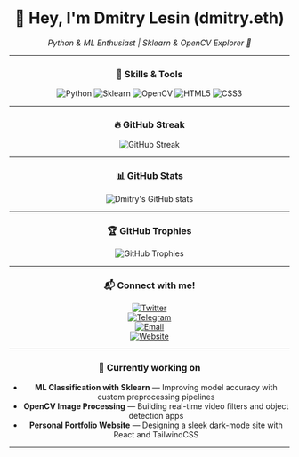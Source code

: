 <div align="center">

# 👋 Hey, I'm **Dmitry Lesin** (dmitry.eth)  

*Python & ML Enthusiast | Sklearn & OpenCV Explorer 🚀*

---

### 🧰 Skills & Tools

<div>
  <img src="https://img.shields.io/badge/Python-3776AB?style=for-the-badge&logo=python&logoColor=white" alt="Python"/>
  <img src="https://img.shields.io/badge/Scikit--Learn-F7931E?style=for-the-badge&logo=scikit-learn&logoColor=white" alt="Sklearn"/>
  <img src="https://img.shields.io/badge/OpenCV-5C3EE8?style=for-the-badge&logo=opencv&logoColor=white" alt="OpenCV"/>
  <img src="https://img.shields.io/badge/HTML5-E34F26?style=for-the-badge&logo=html5&logoColor=white" alt="HTML5"/>
  <img src="https://img.shields.io/badge/CSS3-1572B6?style=for-the-badge&logo=css3&logoColor=white" alt="CSS3"/>
</div>

---

### 🔥 GitHub Streak

![GitHub Streak](https://github-readme-streak-stats.herokuapp.com/?user=dmitrylesin-official&theme=dark&hide_border=true)

---

### 📊 GitHub Stats

![Dmitry's GitHub stats](https://github-readme-stats.vercel.app/api?username=dmitrylesin-official&show_icons=true&theme=dark&hide_border=true)

---

### 🏆 GitHub Trophies

![GitHub Trophies](https://github-profile-trophy.vercel.app/?username=dmitrylesin-official&theme=dark&no-frame=true&no-bg=true&margin-w=15)

---

### 📬 Connect with me!

[![Twitter](https://img.shields.io/badge/Twitter-1DA1F2?style=for-the-badge&logo=twitter&logoColor=white)](https://twitter.com/dmitry_lesin)  
[![Telegram](https://img.shields.io/badge/Telegram-0088CC?style=for-the-badge&logo=telegram&logoColor=white)](https://t.me/dmitrylesin_official)  
[![Email](https://img.shields.io/badge/Email-D14836?style=for-the-badge&logo=gmail&logoColor=white)](mailto:dmitrylesin_official@gmail.com)  
[![Website](https://img.shields.io/badge/Website-8B00FF?style=for-the-badge&logo=google-chrome&logoColor=white)](https://dmitrylesin.com)

---

### 🚀 Currently working on

- **ML Classification with Sklearn** — Improving model accuracy with custom preprocessing pipelines  
- **OpenCV Image Processing** — Building real-time video filters and object detection apps  
- **Personal Portfolio Website** — Designing a sleek dark-mode site with React and TailwindCSS  

---

</div>
